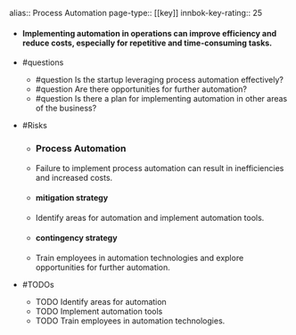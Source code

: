 alias:: Process Automation
page-type:: [[key]]
innbok-key-rating:: 25
- #### Implementing automation in operations can improve efficiency and reduce costs, especially for repetitive and time-consuming tasks.
- #questions
  - #question Is the startup leveraging process automation effectively?
  - #question Are there opportunities for further automation?
  - #question Is there a plan for implementing automation in other areas of the business?
- #Risks

  - ### Process Automation
  - Failure to implement process automation can result in inefficiencies and increased costs.
  - #### mitigation strategy
  - Identify areas for automation and implement automation tools.
  - #### contingency strategy
  - Train employees in automation technologies and explore opportunities for further automation.
- #TODOs
  - TODO Identify areas for automation
  - TODO  Implement automation tools
  - TODO  Train employees in automation technologies.


